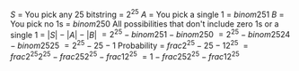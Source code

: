 $S$ = You pick any 25 bitstring = $2^{25}$ 
$A$ = You pick a single 1 = $binom{25}{1}$ 
$B$ = You pick no 1s = $binom{25}{0}$ 
All possibilities that don't include zero 1s or a single 1 = $|S| - |A| - |B|$ 
$= 2^{25} - binom{25}{1} - binom{25}{0}$ 
$= 2^{25} - binom{25}{24} - binom{25}{25}$ 
$= 2^{25} - 25 - 1$ 
Probability = $frac{2^{25} - 25 - 1}{2^{25}}$ 
$= frac{2^{25}}{2^{25}} - frac{25}{2^{25}} - frac{1}{2^{25}}$ 
$= 1 - frac{25}{2^{25}} - frac{1}{2^{25}}$
